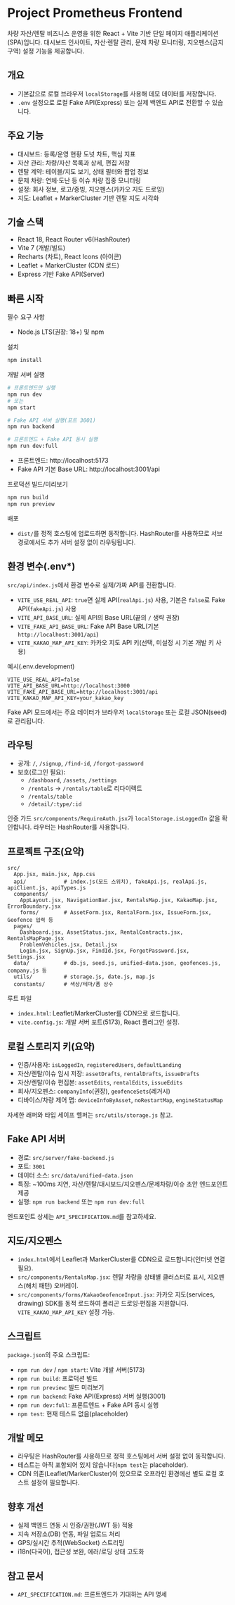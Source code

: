 # Project Prometheus Frontend

차량 자산/렌탈 비즈니스 운영을 위한 React + Vite 기반 단일 페이지 애플리케이션(SPA)입니다. 대시보드 인사이트, 자산·렌탈 관리, 문제 차량 모니터링, 지오펜스(금지구역) 설정 기능을 제공합니다.

## 개요

- 기본값으로 로컬 브라우저 `localStorage`를 사용해 데모 데이터를 저장합니다.
- `.env` 설정으로 로컬 Fake API(Express) 또는 실제 백엔드 API로 전환할 수 있습니다.

## 주요 기능

- 대시보드: 등록/운영 현황 도넛 차트, 핵심 지표
- 자산 관리: 차량/자산 목록과 상세, 편집 저장
- 렌탈 계약: 테이블/지도 보기, 상태 필터와 팝업 정보
- 문제 차량: 연체·도난 등 이슈 차량 집중 모니터링
- 설정: 회사 정보, 로고/증빙, 지오펜스(카카오 지도 드로잉)
- 지도: Leaflet + MarkerCluster 기반 렌탈 지도 시각화

## 기술 스택

- React 18, React Router v6(HashRouter)
- Vite 7 (개발/빌드)
- Recharts (차트), React Icons (아이콘)
- Leaflet + MarkerCluster (CDN 로드)
- Express 기반 Fake API(Server)

## 빠른 시작

필수 요구 사항

- Node.js LTS(권장: 18+) 및 npm

설치

```bash
npm install
```

개발 서버 실행

```bash
# 프론트엔드만 실행
npm run dev
# 또는
npm start

# Fake API 서버 실행(포트 3001)
npm run backend

# 프론트엔드 + Fake API 동시 실행
npm run dev:full
```

- 프론트엔드: http://localhost:5173
- Fake API 기본 Base URL: http://localhost:3001/api

프로덕션 빌드/미리보기

```bash
npm run build
npm run preview
```

배포

- `dist/`를 정적 호스팅에 업로드하면 동작합니다. HashRouter를 사용하므로 서브 경로에서도 추가 서버 설정 없이 라우팅됩니다.

## 환경 변수(.env*)

`src/api/index.js`에서 환경 변수로 실제/가짜 API를 전환합니다.

- `VITE_USE_REAL_API`: `true`면 실제 API(`realApi.js`) 사용, 기본은 `false`로 Fake API(`fakeApi.js`) 사용
- `VITE_API_BASE_URL`: 실제 API의 Base URL(끝의 `/` 생략 권장)
- `VITE_FAKE_API_BASE_URL`: Fake API Base URL(기본 `http://localhost:3001/api`)
- `VITE_KAKAO_MAP_API_KEY`: 카카오 지도 API 키(선택, 미설정 시 기본 개발 키 사용)

예시(.env.development)

```env
VITE_USE_REAL_API=false
VITE_API_BASE_URL=http://localhost:3000
VITE_FAKE_API_BASE_URL=http://localhost:3001/api
VITE_KAKAO_MAP_API_KEY=your_kakao_key
```

Fake API 모드에서는 주요 데이터가 브라우저 `localStorage` 또는 로컬 JSON(seed)로 관리됩니다.

## 라우팅

- 공개: `/`, `/signup`, `/find-id`, `/forgot-password`
- 보호(로그인 필요):
  - `/dashboard`, `/assets`, `/settings`
  - `/rentals` → `/rentals/table`로 리다이렉트
  - `/rentals/table`
  - `/detail/:type/:id`

인증 가드 `src/components/RequireAuth.jsx`가 `localStorage.isLoggedIn` 값을 확인합니다. 라우터는 HashRouter를 사용합니다.

## 프로젝트 구조(요약)

```
src/
  App.jsx, main.jsx, App.css
  api/            # index.js(모드 스위치), fakeApi.js, realApi.js, apiClient.js, apiTypes.js
  components/
    AppLayout.jsx, NavigationBar.jsx, RentalsMap.jsx, KakaoMap.jsx, ErrorBoundary.jsx
    forms/        # AssetForm.jsx, RentalForm.jsx, IssueForm.jsx, Geofence 입력 등
  pages/
    Dashboard.jsx, AssetStatus.jsx, RentalContracts.jsx, RentalsMapPage.jsx
    ProblemVehicles.jsx, Detail.jsx
    Login.jsx, SignUp.jsx, FindId.jsx, ForgotPassword.jsx, Settings.jsx
  data/           # db.js, seed.js, unified-data.json, geofences.js, company.js 등
  utils/          # storage.js, date.js, map.js
  constants/      # 색상/테마/폼 상수
```

루트 파일

- `index.html`: Leaflet/MarkerCluster를 CDN으로 로드합니다.
- `vite.config.js`: 개발 서버 포트(5173), React 플러그인 설정.

## 로컬 스토리지 키(요약)

- 인증/사용자: `isLoggedIn`, `registeredUsers`, `defaultLanding`
- 자산/렌탈/이슈 임시 저장: `assetDrafts`, `rentalDrafts`, `issueDrafts`
- 자산/렌탈/이슈 편집본: `assetEdits`, `rentalEdits`, `issueEdits`
- 회사/지오펜스: `companyInfo`(권장), `geofenceSets`(레거시)
- 디바이스/차량 제어 맵: `deviceInfoByAsset`, `noRestartMap`, `engineStatusMap`

자세한 래퍼와 타입 세이프 헬퍼는 `src/utils/storage.js` 참고.

## Fake API 서버

- 경로: `src/server/fake-backend.js`
- 포트: `3001`
- 데이터 소스: `src/data/unified-data.json`
- 특징: ~100ms 지연, 자산/렌탈/대시보드/지오펜스/문제차량/이슈 초안 엔드포인트 제공
- 실행: `npm run backend` 또는 `npm run dev:full`

엔드포인트 상세는 `API_SPECIFICATION.md`를 참고하세요.

## 지도/지오펜스

- `index.html`에서 Leaflet과 MarkerCluster를 CDN으로 로드합니다(인터넷 연결 필요).
- `src/components/RentalsMap.jsx`: 렌탈 차량을 상태별 클러스터로 표시, 지오펜스(해치 패턴) 오버레이.
- `src/components/forms/KakaoGeofenceInput.jsx`: 카카오 지도(services, drawing) SDK를 동적 로드하여 폴리곤 드로잉·편집을 지원합니다. `VITE_KAKAO_MAP_API_KEY` 설정 가능.

## 스크립트

`package.json`의 주요 스크립트:

- `npm run dev` / `npm start`: Vite 개발 서버(5173)
- `npm run build`: 프로덕션 빌드
- `npm run preview`: 빌드 미리보기
- `npm run backend`: Fake API(Express) 서버 실행(3001)
- `npm run dev:full`: 프론트엔드 + Fake API 동시 실행
- `npm test`: 현재 테스트 없음(placeholder)

## 개발 메모

- 라우팅은 HashRouter를 사용하므로 정적 호스팅에서 서버 설정 없이 동작합니다.
- 테스트는 아직 포함되어 있지 않습니다(`npm test`는 placeholder).
- CDN 의존(Leaflet/MarkerCluster)이 있으므로 오프라인 환경에선 별도 로컬 호스트 설정이 필요합니다.

## 향후 개선

- 실제 백엔드 연동 시 인증/권한(JWT 등) 적용
- 지속 저장소(DB) 연동, 파일 업로드 처리
- GPS/실시간 추적(WebSocket) 스트리밍
- i18n(다국어), 접근성 보완, 에러/로딩 상태 고도화

## 참고 문서

- `API_SPECIFICATION.md`: 프론트엔드가 기대하는 API 명세

